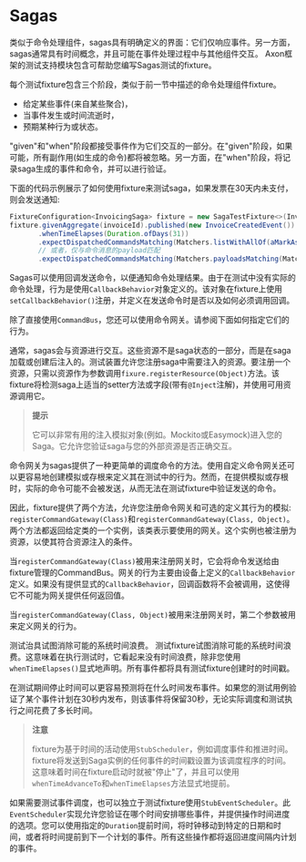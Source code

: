 # Sagas

类似于命令处理组件，sagas具有明确定义的界面：它们仅响应事件。另一方面，sagas通常具有时间概念，并且可能在事件处理过程中与其他组件交互。 Axon框架的测试支持模块包含可帮助您编写Sagas测试的fixture。

每个测试fixture包含三个阶段，类似于前一节中描述的命令处理组件fixture。

* 给定某些事件(来自某些聚合)，
* 当事件发生或时间流逝时，
* 预期某种行为或状态。

"given"和"when"阶段都接受事件作为它们交互的一部分。在"given"阶段，如果可能，所有副作用(如生成的命令)都将被忽略。另一方面，在"when"阶段，将记录saga生成的事件和命令，并可以进行验证。

下面的代码示例展示了如何使用fixture来测试saga，如果发票在30天内未支付，则会发送通知:

```java
FixtureConfiguration<InvoicingSaga> fixture = new SagaTestFixture<>(InvoicingSaga.class);
fixture.givenAggregate(invoiceId).published(new InvoiceCreatedEvent()) 
       .whenTimeElapses(Duration.ofDays(31)) 
       .expectDispatchedCommandsMatching(Matchers.listWithAllOf(aMarkAsOverdueCommand())); 
       // 或者，仅与命令消息的payload匹配
       .expectDispatchedCommandsMatching(Matchers.payloadsMatching(Matchers.listWithAllOf(aMarkAsOverdueCommand())));
```

Sagas可以使用回调发送命令，以便通知命令处理结果。由于在测试中没有实际的命令处理，行为是使用`CallbackBehavior`对象定义的。该对象在fixture上使用`setCallbackBehavior()`注册，并定义在发送命令时是否以及如何必须调用回调。

除了直接使用`CommandBus`，您还可以使用命令网关。请参阅下面如何指定它们的行为。

通常，sagas会与资源进行交互。这些资源不是saga状态的一部分，而是在saga加载或创建后注入的。测试装置允许您注册saga中需要注入的资源。要注册一个资源，只需以资源作为参数调用`fixure.registerResource(Object)`方法。该fixture将检测saga上适当的setter方法或字段(带有`@Inject`注解)，并使用可用资源调用它。

> **提示**
>
> 它可以非常有用的注入模拟对象(例如。Mockito或Easymock)进入您的Saga。它允许您验证saga与您的外部资源是否正确交互。

命令网关为sagas提供了一种更简单的调度命令的方法。使用自定义命令网关还可以更容易地创建模拟或存根来定义其在测试中的行为。然而，在提供模拟或存根时，实际的命令可能不会被发送，从而无法在测试fixture中验证发送的命令。

因此，fixture提供了两个方法，允许您注册命令网关和可选的定义其行为的模拟: `registerCommandGateway(Class)`和`registerCommandGateway(Class, Object)`。两个方法都返回给定类的一个实例，该类表示要使用的网关。这个实例也被注册为资源，以使其符合资源注入的条件。

当`registerCommandGateway(Class)`被用来注册网关时，它会将命令发送给由fixture管理的CommandBus。网关的行为主要由设备上定义的`CallbackBehavior`定义。如果没有提供显式的`CallbackBehavior`，回调函数将不会被调用，这使得它不可能为网关提供任何返回值。

当`registerCommandGateway(Class, Object)`被用来注册网关时，第二个参数被用来定义网关的行为。

测试治具试图消除可能的系统时间浪费。
测试fixture试图消除可能的系统时间浪费。这意味着在执行测试时，它看起来没有时间浪费，除非您使用`whenTimeElapses()`显式地声明。所有事件都将具有测试fixture创建时的时间戳。

在测试期间停止时间可以更容易预测将在什么时间发布事件。如果您的测试用例验证了某个事件计划在30秒内发布，则该事件将保留30秒，无论实际调度和测试执行之间花费了多长时间。

> **注意**
>
> fixture为基于时间的活动使用`StubScheduler`，例如调度事件和推进时间。fixture将发送到Saga实例的任何事件的时间戳设置为该调度程序的时间。这意味着时间在fixture启动时就被"停止"了，并且可以使用`whenTimeAdvanceTo`和`whenTimeElapses`方法显式地提前。

如果需要测试事件调度，也可以独立于测试fixture使用`StubEventScheduler`。此`EventScheduler`实现允许您验证在哪个时间安排哪些事件，并提供操作时间进度的选项。您可以使用指定的`Duration`提前时间，将时钟移动到特定的日期和时间，或者将时间提前到下一个计划的事件。所有这些操作都将返回进度间隔内计划的事件。
